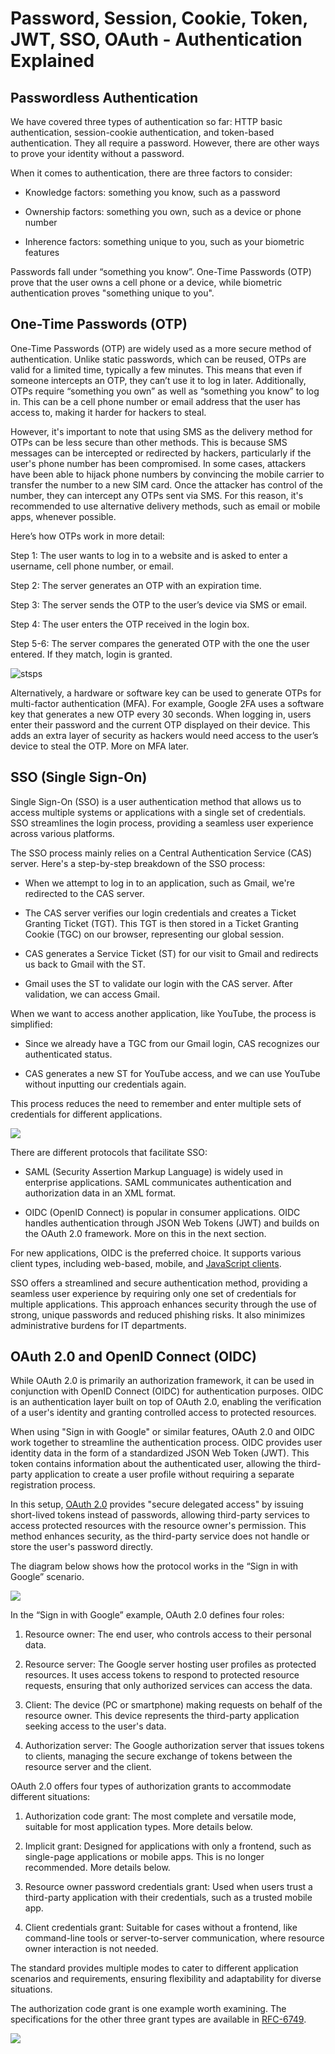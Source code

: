 # Password, Session, Cookie, Token, JWT, SSO, OAuth - Authentication Explained



## Passwordless Authentication
We have covered three types of authentication so far: HTTP basic authentication, session-cookie authentication, and token-based authentication. They all require a password. However, there are other ways to prove your identity without a password. 

When it comes to authentication, there are three factors to consider:

 - Knowledge factors: something you know, such as a password

 - Ownership factors: something you own, such as a device or phone number

 - Inherence factors: something unique to you, such as your biometric features

Passwords fall under “something you know”. One-Time Passwords (OTP) prove that the user owns a cell phone or a device, while biometric authentication proves "something unique to you".



## One-Time Passwords (OTP)
One-Time Passwords (OTP) are widely used as a more secure method of authentication. Unlike static passwords, which can be reused, OTPs are valid for a limited time, typically a few minutes. This means that even if someone intercepts an OTP, they can’t use it to log in later. Additionally, OTPs require “something you own” as well as “something you know” to log in. This can be a cell phone number or email address that the user has access to, making it harder for hackers to steal.

However, it's important to note that using SMS as the delivery method for OTPs can be less secure than other methods. This is because SMS messages can be intercepted or redirected by hackers, particularly if the user's phone number has been compromised. In some cases, attackers have been able to hijack phone numbers by convincing the mobile carrier to transfer the number to a new SIM card. Once the attacker has control of the number, they can intercept any OTPs sent via SMS. For this reason, it's recommended to use alternative delivery methods, such as email or mobile apps, whenever possible.

Here’s how OTPs work in more detail:

Step 1: The user wants to log in to a website and is asked to enter a username, cell phone number, or email.

Step 2: The server generates an OTP with an expiration time.

Step 3: The server sends the OTP to the user’s device via SMS or email.

Step 4: The user enters the OTP received in the login box.

Step 5-6: The server compares the generated OTP with the one the user entered. If they match, login is granted.

![stsps](https://substackcdn.com/image/fetch/w_1456,c_limit,f_webp,q_auto:good,fl_progressive:steep/https%3A%2F%2Fsubstack-post-media.s3.amazonaws.com%2Fpublic%2Fimages%2Fb27865df-e833-47c8-9340-cba5510a90a0_1600x1069.png)

Alternatively, a hardware or software key can be used to generate OTPs for multi-factor authentication (MFA). For example, Google 2FA uses a software key that generates a new OTP every 30 seconds. When logging in, users enter their password and the current OTP displayed on their device. This adds an extra layer of security as hackers would need access to the user’s device to steal the OTP. More on MFA later.



## SSO (Single Sign-On)
Single Sign-On (SSO) is a user authentication method that allows us to access multiple systems or applications with a single set of credentials. SSO streamlines the login process, providing a seamless user experience across various platforms.

The SSO process mainly relies on a Central Authentication Service (CAS) server. Here's a step-by-step breakdown of the SSO process:

 - When we attempt to log in to an application, such as Gmail, we're redirected to the CAS server.

 - The CAS server verifies our login credentials and creates a Ticket Granting Ticket (TGT). This TGT is then stored in a Ticket Granting Cookie (TGC) on our browser, representing our global session.

 - CAS generates a Service Ticket (ST) for our visit to Gmail and redirects us back to Gmail with the ST.

 - Gmail uses the ST to validate our login with the CAS server. After validation, we can access Gmail.

When we want to access another application, like YouTube, the process is simplified:

 - Since we already have a TGC from our Gmail login, CAS recognizes our authenticated status.

 - CAS generates a new ST for YouTube access, and we can use YouTube without inputting our credentials again.

This process reduces the need to remember and enter multiple sets of credentials for different applications.

![](https://substackcdn.com/image/fetch/f_auto,q_auto:good,fl_progressive:steep/https%3A%2F%2Fsubstack-post-media.s3.amazonaws.com%2Fpublic%2Fimages%2Fff52780c-e94e-4d80-a083-7c9cbead8b6f_1600x1473.png)

There are different protocols that facilitate SSO:

 - SAML (Security Assertion Markup Language) is widely used in enterprise applications. SAML communicates authentication and authorization data in an XML format.

 - OIDC (OpenID Connect) is popular in consumer applications. OIDC handles authentication through JSON Web Tokens (JWT) and builds on the OAuth 2.0 framework. More on this in the next section.

For new applications, OIDC is the preferred choice. It supports various client types, including web-based, mobile, and [JavaScript clients](https://openid.net/developers/how-connect-works/).

SSO offers a streamlined and secure authentication method, providing a seamless user experience by requiring only one set of credentials for multiple applications. This approach enhances security through the use of strong, unique passwords and reduced phishing risks. It also minimizes administrative burdens for IT departments.



## OAuth 2.0 and OpenID Connect (OIDC)
​​While OAuth 2.0 is primarily an authorization framework, it can be used in conjunction with OpenID Connect (OIDC) for authentication purposes. OIDC is an authentication layer built on top of OAuth 2.0, enabling the verification of a user's identity and granting controlled access to protected resources.

When using "Sign in with Google" or similar features, OAuth 2.0 and OIDC work together to streamline the authentication process. OIDC provides user identity data in the form of a standardized JSON Web Token (JWT). This token contains information about the authenticated user, allowing the third-party application to create a user profile without requiring a separate registration process.

In this setup, [OAuth 2.0](https://oauth.net/2/) provides "secure delegated access" by issuing short-lived tokens instead of passwords, allowing third-party services to access protected resources with the resource owner's permission. This method enhances security, as the third-party service does not handle or store the user's password directly.

The diagram below shows how the protocol works in the “Sign in with Google” scenario.

![](https://substackcdn.com/image/fetch/f_auto,q_auto:good,fl_progressive:steep/https%3A%2F%2Fsubstack-post-media.s3.amazonaws.com%2Fpublic%2Fimages%2F75a1f3e9-7bad-410a-b059-66ccd6189f6b_1600x998.png)

In the “Sign in with Google” example, OAuth 2.0 defines four roles:

1. Resource owner: The end user, who controls access to their personal data.

2. Resource server: The Google server hosting user profiles as protected resources. It uses access tokens to respond to protected resource requests, ensuring that only authorized services can access the data.

3. Client: The device (PC or smartphone) making requests on behalf of the resource owner. This device represents the third-party application seeking access to the user's data.

4. Authorization server: The Google authorization server that issues tokens to clients, managing the secure exchange of tokens between the resource server and the client.

OAuth 2.0 offers four types of authorization grants to accommodate different situations:

1. Authorization code grant: The most complete and versatile mode, suitable for most application types. More details below.

2. Implicit grant: Designed for applications with only a frontend, such as single-page applications or mobile apps. This is no longer recommended. More details below.

3. Resource owner password credentials grant: Used when users trust a third-party application with their credentials, such as a trusted mobile app.

4. Client credentials grant: Suitable for cases without a frontend, like command-line tools or server-to-server communication, where resource owner interaction is not needed.

The standard provides multiple modes to cater to different application scenarios and requirements, ensuring flexibility and adaptability for diverse situations.

The authorization code grant is one example worth examining. The specifications for the other three grant types are available in [RFC-6749](https://www.rfc-editor.org/rfc/rfc6749).

![](https://substackcdn.com/image/fetch/w_1456,c_limit,f_webp,q_auto:good,fl_progressive:steep/https%3A%2F%2Fsubstack-post-media.s3.amazonaws.com%2Fpublic%2Fimages%2Fce0b4f94-1fae-4d70-a71e-1f82ef93220c_1600x1257.png)